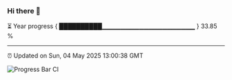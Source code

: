 ### Hi there 👋

⏳ Year progress { ██████████▁▁▁▁▁▁▁▁▁▁▁▁▁▁▁▁▁▁▁▁ } 33.85 %

---

⏰ Updated on Sun, 04 May 2025 13:00:38 GMT

![Progress Bar CI](https://github.com/IshwaranRudhara/GIT-ACTION/workflows/Progress%20Bar%20CI/badge.svg)
